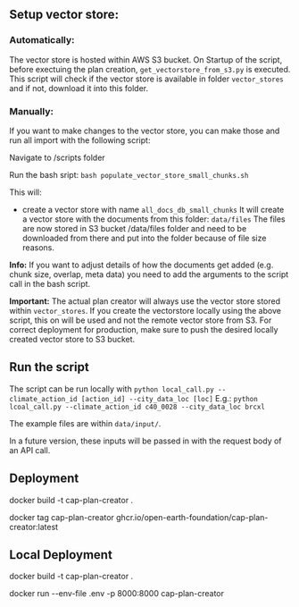 ## Setup vector store:

### Automatically:

The vector store is hosted within AWS S3 bucket. On Startup of the script, before exectuing the plan creation, `get_vectorstore_from_s3.py`
is executed. This script will check if the vector store is available in folder `vector_stores` and if not, download it into this folder.

### Manually:

If you want to make changes to the vector store, you can make those and run all import with the following script:

Navigate to /scripts folder

Run the bash sript:
`bash populate_vector_store_small_chunks.sh`

This will:

- create a vector store with name `all_docs_db_small_chunks`
  It will create a vector store with the documents from this folder: `data/files`
  The files are now stored in S3 bucket /data/files folder and need to be downloaded from there and put into the folder because of file size reasons.

**Info:** If you want to adjust details of how the documents get added (e.g. chunk size, overlap, meta data) you need to add the arguments to the script call in the bash script.

**Important:** The actual plan creator will always use the vector store stored within `vector_stores`.
If you create the vectorstore locally using the above script, this on will be used and not the remote vector store from S3.
For correct deployment for production, make sure to push the desired locally created vector store to S3 bucket.

## Run the script

The script can be run locally with `python local_call.py --climate_action_id [action_id] --city_data_loc [loc]`
E.g.: `python lcoal_call.py --climate_action_id c40_0028 --city_data_loc brcxl`

The example files are within `data/input/`.

In a future version, these inputs will be passed in with the request body of an API call.

## Deployment

docker build -t cap-plan-creator .

docker tag cap-plan-creator ghcr.io/open-earth-foundation/cap-plan-creator:latest

## Local Deployment

docker build -t cap-plan-creator .

docker run --env-file .env -p 8000:8000 cap-plan-creator
